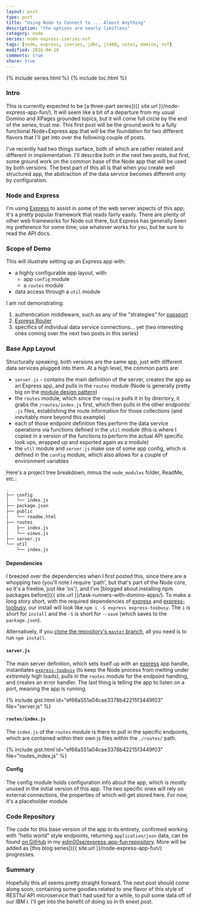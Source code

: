 ```yaml
---
layout: post
type: post
title: "Using Node to Connect to ... Almost Anything"
description: "the options are nearly limitless"
category: node
series: node-express-iseries-nsf
tags: [node, express, iseries, jdbc, jt400, notes, domino, nsf]
modified: 2016-04-18
comments: true
share: true
---
```


{% include series.html %}
{% include toc.html %}
### Intro
This is currently expected to be [a three-part series]({{ site.url }}/node-express-app-fun/). It will seem like a bit of a departure from my usual Domino and XPages grounded topics, but it will come full circle by the end of the series; trust me. This first post will be the ground work to a fully functional Node+Express app that will be the foundation for two different flavors that I'll get into over the following couple of posts.

I've recently had two things surface, both of which are rather related and different in implementation. I'll describe both in the next two posts, but first, some ground work on the common base of the Node app that will be used by both versions. The best part of this all is that when you create well structured app, the abstraction of the data service becomes different only by configuration.

### Node and Express
I'm using [Express](http://expressjs.com/) to assist in some of the web server aspects of this app; it's a pretty popular framework that reads fairly easily. There are plenty of other web frameworks for Node out there, but Express has generally been my preference for some time; use whatever works for you, but be sure to read the API docs.

### Scope of Demo
This will illustrate setting up an Express app with:

* a highly configurable app layout, with:
  * app `config` module
  * a `routes` module
* data access through a `util` module

I am not demonstrating:

1. authentication middleware, such as any of the "strategies" for [passport](http://passportjs.org/)
2. [Express Router](http://expressjs.com/en/4x/api.html#router)
3. specifics of individual data service connections... yet (two interesting ones coming over the next two posts in this series)

### Base App Layout
Structurally speaking, both versions are the same app, just with different data services plugged into them. At a high level, the common parts are:

* `server.js` - contains the main definition of the server, creates the app as an Express app, and pulls in the `routes` module (Node is generally pretty big on the [module design pattern](https://addyosmani.com/resources/essentialjsdesignpatterns/book/#modulepatternjavascript))
* the `routes`  module, which since the `require` pulls it in by directory, it grabs the `/routes/index.js` first, which then pulls in the other endpoints' `.js` files, establishing the route information for those collections (and inevitably more beyond this example)
* each of those endpoint definition files perform the data service operations via functions defined in the `util` module (this is where I copied in a version of the functions to perform the actual API specific look ups, wrapped up and exported again as a module)
* the `util` module and `server.js` make use of some app config, which is defined in the `config` module, which also allows for a couple of environment variables

Here's a project tree breakdown, minus the `node_modules` folder, ReadMe, etc.:

```bash
.
├── config
│   └── index.js
├── package.json
├── public
│   └── readme.html
├── routes
│   ├── index.js
│   └── views.js
├── server.js
└── util
    └── index.js
```

#### Dependencies
I breezed over the dependencies when I first posted this, since there are a whopping two (you'll note I require 'path', but that's part of the Node core, so it's a freebie, just like 'os'), and I've [blogged about installing npm packages before]({{ site.url }}/task-runners-with-domino-apps/). To make a long story short, with the required dependencies of [express](https://www.npmjs.com/package/express) and [express-toobusy](https://www.npmjs.com/package/express-toobusy), our install will look like `npm i -S express express-toobusy`. The `i` is short for `install` and the `-S` is short for `--save` (which saves to the `package.json`).

Alternatively, if you [clone the repository's `master` branch](https://github.com/edm00se/express-app-fun/tree/master), all you need is to run `npm install`.

#### `server.js`
The main server definition, which sets itself up with an [express](http://expressjs.com/) app handle, instantiates [`express-toobusy`](https://www.npmjs.com/package/express-toobusy) (to keep the Node process from melting under _extremely_ high loads), pulls in the `routes` module for the endpoint handling, and creates an error handler. The last thing is telling the app to listen on a port, meaning the app is running.

{% include gist.html id="ef66a551a04cae3378b42215f3449f03" file="server.js" %}

#### `routes/index.js`
The `index.js` of the `routes` module is there to pull in the specific endpoints, which are contained within their own js files within the `./routes/` path.

{% include gist.html id="ef66a551a04cae3378b42215f3449f03" file="routes_index.js" %}

#### Config
The config module holds configuration info about the app, which is mostly unused in the initial version of this app. The two specific ones will rely on external connections, the properties of which will get stored here. For now, it's a placeholder module.

### Code Repository
The code for this base version of the app in its entirety, confirmed working with "hello world" style endpoints, returning `application/json` data, can be found [on GitHub](https://github.com/edm00se/express-app-fun) in my [edm00se/express-app-fun repository](https://github.com/edm00se/express-app-fun). More will be added as [this blog series]({{ site.url }}/node-express-app-fun/) progresses.

### Summary
Hopefully this all seems pretty straight forward. The next post should come along soon, containing some goodies related to one flavor of this style of RESTful API microservice that I had used for a while, to pull some data off of our IBM i. I'll get into the benefit of doing so in th enext post.
